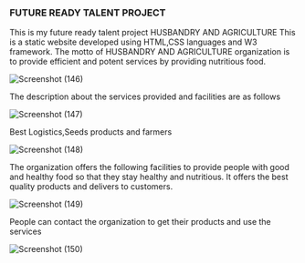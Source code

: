 <h3>FUTURE READY TALENT PROJECT</h3>
This is my future ready talent project
HUSBANDRY AND AGRICULTURE
This is a static website developed using HTML,CSS languages and W3 framework. 
The motto of HUSBANDRY AND AGRICULTURE organization is to provide efficient and potent services by providing nutritious food.

![Screenshot (146)](https://user-images.githubusercontent.com/109969378/181752308-f81d991e-1147-443b-9866-970d170d6e37.png)

The description about the services provided and facilities are as follows

![Screenshot (147)](https://user-images.githubusercontent.com/109969378/181752415-9038cf48-6c77-406c-ac01-f327c3dddd2e.png)

Best Logistics,Seeds products and farmers

![Screenshot (148)](https://user-images.githubusercontent.com/109969378/181752525-d598bc17-7047-4133-b734-94165a8f59ff.png)

The organization offers the following facilities to provide people with good and healthy food so that they stay healthy and nutritious. It offers the best quality 
products and delivers to customers.

![Screenshot (149)](https://user-images.githubusercontent.com/109969378/181752749-164e1f80-2b9f-48b7-b2d8-2180982d6d71.png)

People can contact the organization to get their products and use the services

![Screenshot (150)](https://user-images.githubusercontent.com/109969378/181752770-f00cf699-2e35-4052-bbf2-166265dad62e.png)
